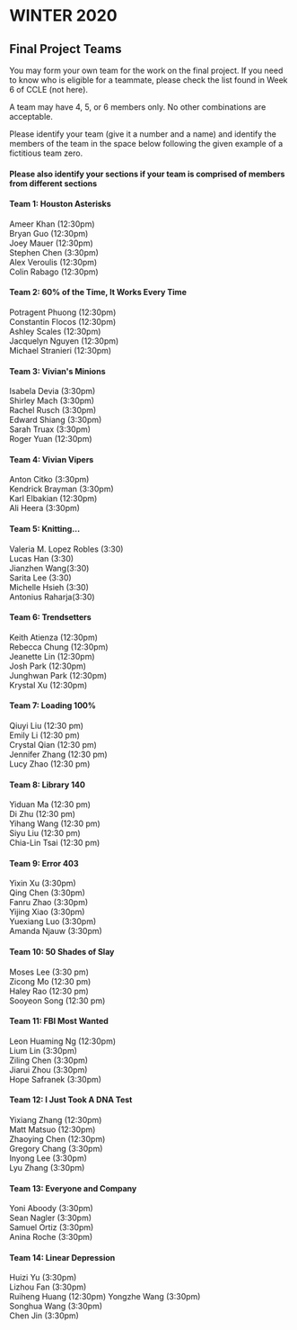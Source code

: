 # WINTER 2020

## Final Project Teams

You may form your own team for the work on the final project.  If you need to know who is eligible for a teammate, please check the list found in Week 6 of CCLE (not here).  

A team may have 4, 5, or 6 members only.  No other combinations are acceptable. 

Please identify your team (give it a number and a name) and identify the members of the team in the space below following the given example of a fictitious team zero. <h4>Please also identify your sections if your team is comprised of members from different sections</h4>

#### Team 1: Houston Asterisks  

Ameer Khan (12:30pm)  
Bryan Guo (12:30pm)   
Joey Mauer (12:30pm)   
Stephen Chen (3:30pm)   
Alex Veroulis (12:30pm)    
Colin Rabago (12:30pm)    

#### Team 2: 60% of the Time, It Works Every Time  

Potragent Phuong (12:30pm)   
Constantin Flocos (12:30pm)    
Ashley Scales (12:30pm)   
Jacquelyn Nguyen (12:30pm)   
Michael Stranieri (12:30pm)   

#### Team 3: Vivian's Minions

Isabela Devia (3:30pm)   
Shirley Mach (3:30pm)   
Rachel Rusch (3:30pm)   
Edward Shiang (3:30pm)    
Sarah Truax (3:30pm)    
Roger Yuan (12:30pm)    

#### Team 4: Vivian Vipers  

Anton Citko (3:30pm)  
Kendrick Brayman (3:30pm)   
Karl Elbakian (12:30pm)   
Ali Heera (3:30pm)   

#### Team 5: Knitting...  

Valeria M. Lopez Robles (3:30)  
Lucas Han (3:30)  
Jianzhen Wang(3:30)    
Sarita Lee (3:30)  
Michelle Hsieh (3:30)  
Antonius Raharja(3:30)  

#### Team 6: Trendsetters

Keith Atienza (12:30pm)  
Rebecca Chung (12:30pm)  
Jeanette Lin (12:30pm)  
Josh Park (12:30pm)  
Junghwan Park (12:30pm)   
Krystal Xu (12:30pm)  

#### Team 7: Loading 100%
Qiuyi Liu (12:30 pm)  
Emily Li (12:30 pm)  
Crystal Qian (12:30 pm)  
Jennifer Zhang (12:30 pm)  
Lucy Zhao (12:30 pm)  


#### Team 8: Library 140
Yiduan Ma (12:30 pm)  
Di Zhu (12:30 pm)   
Yihang Wang (12:30 pm)   
Siyu Liu (12:30 pm)   
Chia-Lin Tsai (12:30 pm)   

#### Team 9: Error 403
Yixin Xu (3:30pm)  
Qing Chen (3:30pm)  
Fanru Zhao (3:30pm)   
Yijing Xiao (3:30pm)   
Yuexiang Luo (3:30pm)   
Amanda Njauw (3:30pm)

#### Team 10: 50 Shades of Slay
Moses Lee (3:30 pm)   
Zicong Mo (12:30 pm)  
Haley Rao (12:30 pm)  
Sooyeon Song (12:30 pm) 

#### Team 11: FBI Most Wanted
Leon Huaming Ng (12:30pm)   
Lium Lin (3:30pm)   
Ziling Chen (3:30pm)    
Jiarui Zhou (3:30pm)  
Hope Safranek (3:30pm)

#### Team 12: I Just Took A DNA Test  
Yixiang Zhang (12:30pm)   
Matt Matsuo (12:30pm)   
Zhaoying Chen (12:30pm)   
Gregory Chang (3:30pm)   
Inyong Lee (3:30pm)   
Lyu Zhang (3:30pm)   

#### Team 13:  Everyone and Company
Yoni Aboody (3:30pm)  
Sean Nagler (3:30pm)  
Samuel Ortiz (3:30pm)   
Anina Roche (3:30pm)  

#### Team 14: Linear Depression 
Huizi Yu (3:30pm)  
Lizhou Fan (3:30pm)  
Ruiheng Huang (12:30pm) 
Yongzhe Wang (3:30pm)  
Songhua Wang (3:30pm)  
Chen Jin (3:30pm)  

